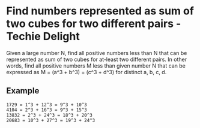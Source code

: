 # Find numbers represented as sum of two cubes for two different pairs - Techie Delight

Given a large number N, find all positive numbers less than N that can be represented as sum of two cubes for at-least two different pairs. In other words, find all positive numbers M less than given number N that can be expressed as M = (a^3 + b^3) = (c^3 + d^3) for distinct a, b, c, d.

## Example

```
1729 = 1^3 + 12^3 = 9^3 + 10^3
4104 = 2^3 + 16^3 = 9^3 + 15^3
13832 = 2^3 + 24^3 = 18^3 + 20^3
20683 = 10^3 + 27^3 = 19^3 + 24^3
```
